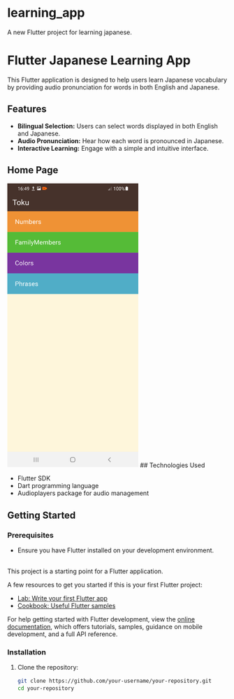 # learning_app

A new Flutter project for learning japanese.


# Flutter Japanese Learning App

This Flutter application is designed to help users learn Japanese vocabulary by providing audio pronunciation for words in both English and Japanese.

## Features

- **Bilingual Selection:** Users can select words displayed in both English and Japanese.
- **Audio Pronunciation:** Hear how each word is pronounced in Japanese.
- **Interactive Learning:** Engage with a simple and intuitive interface.
## Home Page

<img src="LearningAppPhotos/HomePage.png" alt="Home Page" width="300" />
## Technologies Used

- Flutter SDK
- Dart programming language
- Audioplayers package for audio management

## Getting Started

### Prerequisites

- Ensure you have Flutter installed on your development environment.
<br><br>

This project is a starting point for a Flutter application.

A few resources to get you started if this is your first Flutter project:

- [Lab: Write your first Flutter app](https://docs.flutter.dev/get-started/codelab)
- [Cookbook: Useful Flutter samples](https://docs.flutter.dev/cookbook)

For help getting started with Flutter development, view the
[online documentation](https://docs.flutter.dev/), which offers tutorials,
samples, guidance on mobile development, and a full API reference.

### Installation

1. Clone the repository:

   ```bash
   git clone https://github.com/your-username/your-repository.git
   cd your-repository

